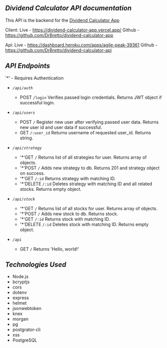 ## **_Dividend Calculator API documentation_**

This API is the backend for the [Dividend Calculator App](https://github.com/DrBretto/dividend-calculator-app)

Client: Live - https://dividend-calculator-app.vercel.app/
Github - https://github.com/DrBretto/dividend-calculator-app

Api: Live - https://dashboard.heroku.com/apps/agile-peak-39361
Github - https://github.com/DrBretto/dividend-calculator-api

## _API Endpoints_

'\*' - Requires Authentication

- _`/api/auth`_

  - POST `/login` Verifies passed login credentials. Returns JWT object if successful login.

- _`/api/users`_

  - POST `/` Register new user after verifying passed user data. Returns new user id and user data if successful.
  - GET `/:user_id` Returns username of requested user_id. Returns string.

- _`/api/strategy`_

  - '\*'GET `/` Returns list of all strategies for user. Returns array of objects.
  - '\*'POST `/` Adds new strategy to db. Returns 201 and strategy object on success.
  - '\*'GET `/:id` Returns strategy with matching ID.
  - '\*'DELETE `/:id` Deletes strategy with matching ID and all related stocks. Returns empty object.

- _`/api/stock`_

  - '\*'GET `/` Returns list of all stocks for user. Returns array of objects.
  - '\*'POST `/` Adds new stock to db. Returns stock.
  - '\*'GET `/:id` Returns stock with matching ID.
  - '\*'DELETE `/:id` Deletes stock with matching ID. Returns empty object.

- _`/api`_
  - GET `/` Returns 'Hello, world!'

## _Technologies Used_

- Node.js
- bcryptjs
- cors
- dotenv
- express
- helmet
- jsonwebtoken
- knex
- morgan
- pg
- postgrator-cli
- xss
- PostgreSQL
